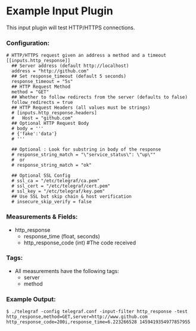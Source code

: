 # Example Input Plugin

This input plugin will test HTTP/HTTPS connections.

### Configuration:

```
# HTTP/HTTPS request given an address a method and a timeout
[[inputs.http_response]]
  ## Server address (default http://localhost)
  address = "http://github.com"
  ## Set response_timeout (default 5 seconds)
  response_timeout = "5s"
  ## HTTP Request Method
  method = "GET"
  ## Whether to follow redirects from the server (defaults to false)
  follow_redirects = true
  ## HTTP Request Headers (all values must be strings)
  # [inputs.http_response.headers]
  #   Host = "github.com"
  ## Optional HTTP Request Body
  # body = '''
  # {'fake':'data'}
  # '''

  ## Optional : Look for substring in body of the response
  # response_string_match = "\"service_status\": \"up\""
  #  or
  # response_string_match = "ok"

  ## Optional SSL Config
  # ssl_ca = "/etc/telegraf/ca.pem"
  # ssl_cert = "/etc/telegraf/cert.pem"
  # ssl_key = "/etc/telegraf/key.pem"
  ## Use SSL but skip chain & host verification
  # insecure_skip_verify = false
```

### Measurements & Fields:

- http_response
    - response_time (float, seconds)
    - http_response_code (int) #The code received

### Tags:

- All measurements have the following tags:
    - server
    - method

### Example Output:

```
$ ./telegraf -config telegraf.conf -input-filter http_response -test
http_response,method=GET,server=http://www.github.com http_response_code=200i,response_time=6.223266528 1459419354977857955
```
